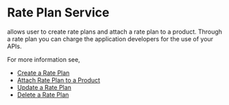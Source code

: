 <!-- loiof4537cef059e44ee8e0f8536f80f1599 -->

# Rate Plan Service

allows user to create rate plans and attach a rate plan to a product. Through a rate plan you can charge the application developers for the use of your APIs.

For more information see,

-   [Create a Rate Plan](create-a-rate-plan-cfe6a30.md)
-   [Attach Rate Plan to a Product](attach-rate-plan-to-a-product-cc5c942.md)
-   [Update a Rate Plan](update-a-rate-plan-b8c1e6b.md)
-   [Delete a Rate Plan](delete-a-rate-plan-d4181ad.md)

